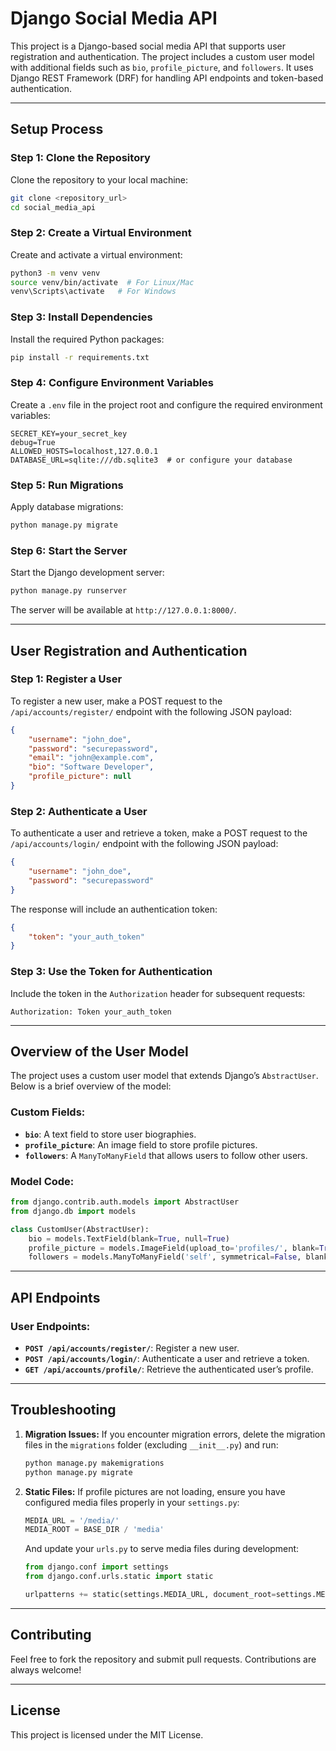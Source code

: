 # Django Social Media API

This project is a Django-based social media API that supports user registration and authentication. The project includes a custom user model with additional fields such as `bio`, `profile_picture`, and `followers`. It uses Django REST Framework (DRF) for handling API endpoints and token-based authentication.

---

## **Setup Process**

### **Step 1: Clone the Repository**
Clone the repository to your local machine:
```bash
git clone <repository_url>
cd social_media_api
```

### **Step 2: Create a Virtual Environment**
Create and activate a virtual environment:
```bash
python3 -m venv venv
source venv/bin/activate  # For Linux/Mac
venv\Scripts\activate   # For Windows
```

### **Step 3: Install Dependencies**
Install the required Python packages:
```bash
pip install -r requirements.txt
```

### **Step 4: Configure Environment Variables**
Create a `.env` file in the project root and configure the required environment variables:
```plaintext
SECRET_KEY=your_secret_key
debug=True
ALLOWED_HOSTS=localhost,127.0.0.1
DATABASE_URL=sqlite:///db.sqlite3  # or configure your database
```

### **Step 5: Run Migrations**
Apply database migrations:
```bash
python manage.py migrate
```

### **Step 6: Start the Server**
Start the Django development server:
```bash
python manage.py runserver
```

The server will be available at `http://127.0.0.1:8000/`.

---

## **User Registration and Authentication**

### **Step 1: Register a User**
To register a new user, make a POST request to the `/api/accounts/register/` endpoint with the following JSON payload:
```json
{
    "username": "john_doe",
    "password": "securepassword",
    "email": "john@example.com",
    "bio": "Software Developer",
    "profile_picture": null
}
```

### **Step 2: Authenticate a User**
To authenticate a user and retrieve a token, make a POST request to the `/api/accounts/login/` endpoint with the following JSON payload:
```json
{
    "username": "john_doe",
    "password": "securepassword"
}
```

The response will include an authentication token:
```json
{
    "token": "your_auth_token"
}
```

### **Step 3: Use the Token for Authentication**
Include the token in the `Authorization` header for subsequent requests:
```http
Authorization: Token your_auth_token
```

---

## **Overview of the User Model**

The project uses a custom user model that extends Django’s `AbstractUser`. Below is a brief overview of the model:

### **Custom Fields:**
- **`bio`**: A text field to store user biographies.
- **`profile_picture`**: An image field to store profile pictures.
- **`followers`**: A `ManyToManyField` that allows users to follow other users.

### **Model Code:**
```python
from django.contrib.auth.models import AbstractUser
from django.db import models

class CustomUser(AbstractUser):
    bio = models.TextField(blank=True, null=True)
    profile_picture = models.ImageField(upload_to='profiles/', blank=True, null=True)
    followers = models.ManyToManyField('self', symmetrical=False, blank=True)
```

---

## **API Endpoints**

### **User Endpoints:**
- **`POST /api/accounts/register/`**: Register a new user.
- **`POST /api/accounts/login/`**: Authenticate a user and retrieve a token.
- **`GET /api/accounts/profile/`**: Retrieve the authenticated user’s profile.

---

## **Troubleshooting**

1. **Migration Issues:**
   If you encounter migration errors, delete the migration files in the `migrations` folder (excluding `__init__.py`) and run:
   ```bash
   python manage.py makemigrations
   python manage.py migrate
   ```

2. **Static Files:**
   If profile pictures are not loading, ensure you have configured media files properly in your `settings.py`:
   ```python
   MEDIA_URL = '/media/'
   MEDIA_ROOT = BASE_DIR / 'media'
   ```
   And update your `urls.py` to serve media files during development:
   ```python
   from django.conf import settings
   from django.conf.urls.static import static

   urlpatterns += static(settings.MEDIA_URL, document_root=settings.MEDIA_ROOT)
   ```

---

## **Contributing**
Feel free to fork the repository and submit pull requests. Contributions are always welcome!

---

## **License**
This project is licensed under the MIT License.

